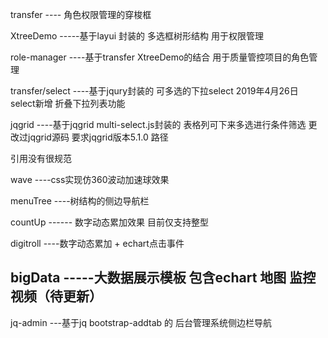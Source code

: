 transfer  ---- 角色权限管理的穿梭框  

XtreeDemo  -----基于layui 封装的 多选框树形结构 用于权限管理  

role-manager  ----基于transfer  XtreeDemo的结合  用于质量管控项目的角色管理  

transfer/select  ----基于jqury封装的 可多选的下拉select   2019年4月26日  select新增 折叠下拉列表功能

jqgrid    ----基于jqgrid  multi-select.js封装的  表格列可下来多选进行条件筛选    更改过jqgrid源码 要求jqgrid版本5.1.0  路径  

引用没有很规范  

wave   ----css实现仿360波动加速球效果

menuTree   ----树结构的侧边导航栏

countUp  ------ 数字动态累加效果 目前仅支持整型

digitroll  ----数字动态累加 + echart点击事件   

## bigData  -----大数据展示模板  包含echart  地图  监控视频（待更新）     

jq-admin  ---基于jq  bootstrap-addtab 的 后台管理系统侧边栏导航
